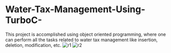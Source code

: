 # Water-Tax-Management-Using-TurboC-
This project is accomplished using object oriented programming, where one can perform all the tasks related to water tax management like insertion, deletion, modification, etc.
![r1](https://user-images.githubusercontent.com/81522508/133918529-f65f0925-b865-4a0f-bb68-62b9148c8364.png)
![r2](https://user-images.githubusercontent.com/81522508/133918556-38b3471d-3287-411d-93be-bf45cafdcb70.png)
